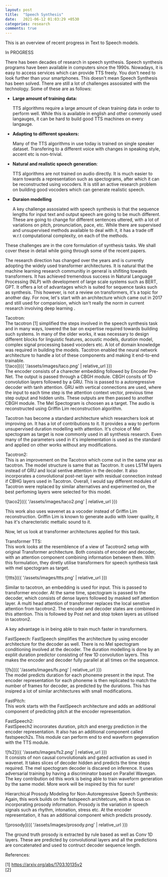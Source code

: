 ```yaml
---
layout: post
title:  "Speech Synthesis"
date:   2021-06-12 01:03:29 +0530
categories: research
comments: true
---
```

This is an overview of recent progress in Text to Speech models.

<!--more-->

In PROGRESS

There has been decades of research in speech synthesis. Speech synthesis programs have been available in computers since the 1990s. Nowadays, it is easy to access services which can provide TTS freely. You don't need to look further than your smartphones. This doesn't mean Speech Synthesis has been solved. There are still a lot of challenges assosiated with the technology. Some of these are as follows:
<ul>
  <li><b>Large amount of training data:</b>

  TTS algorithms require a large amount of clean training data in order to perform well. While this is available in english and other commonly used langauges, it can be hard to build good TTS machines on every langauge.</li>
  <li><b>Adapting to different speakers:</b>

  Many of the TTS algorithms in use today is trained on single speaker dataset. Transfering to a different voice with changes in speaking style, accent etc is non-trivial.</li>
  <li><b>Natural and realistic speech generation</b>:

  TTS algorithms are not trained on audio directly. It is much easier to learn towards a representation such as spectograms, after which it can be reconstructed using vocoders. It is still an active research problem on building good vocoders which can generate realistic speech. </li>
  <li><b>Duraion modelling</b>

  A key challenge assosiated with speech synthesis is that the sequence lengths for input text and output speech are going to be much different. These are going to change for different sentences uttered, with a lot of variations on pitch, pronunciation, pace, etc. While there are supervised and unsupervised methods available to deal with it, it has a trade off w.r.t computational complexity, on each of the methods.
  </li>
</ul>
 These challenges are in the core formulation of synthesis tasks. We shall cover these in detail while going through some of the recent papers.

The research direction has changed over the years and is currently adopting the widely used transformer architectures. It is natural that the machine learning research communitiy in general is shifiting towards transformers. It has achieved tremendous success in Natural Language Processing (NLP) with development of large scale systems such as BERT, GPT. It offers a lot of advantages which is suited for sequence tasks such as synthesis. This however, is not a review on transformers, it's a topic for another day. For now, let's start with an architecture which came out in 2017 and still used for comparision, which isn't really the norm in current research involving deep learning .

Tacotron:<br>
The tacotron [1] simplified the steps involved in the speech synthesis task and in many ways, lowered the bar on expertise required towards building such systems. In many of the older works, it was necessary to design different blocks for linguistic features, acoustic models, duration model, complex signal processing based vocoders etc. A lot of domain knowledge was required in building the models. Tacotron enabled the neural network architecture to handle a lot of these components and making it end-to-end trainable. <br>
![taco]({{ '/assets/images/taco.png' | relative_url }})
<br>
The encoder consists of a charecter embedding followed by Encoder Pre-Net. The output is passed through a CBGH module. CBGH consits of 1D convolution layers followed by a GRU. This is passed to a autoregressive decoder with tanh attention. GRU with vertical connections are used, where the input to each time step is the attention context vector, previous time step output and hidden units. These outputs are then passed to another CBGH module. The Mel Spectogram is choosen as a target. The audio is reconstructed using Griffin Lim reconstruction algorithm.<br>

Tacotron has become a standard architecture which researchers look at improving on. It has a lot of contributions to it. It provides a way to perform unsupervised duration modelling with attention. It's choice of Mel spectogram as target is now commonly used in all synthesis research. Even many of the parameters used in it's implementation is used as the standard and applied on other works without any modifications.

Tacotron2:<br>
This is an improvement on the Tacotron which come out in the same year as tacotron. The model structure is same that as Tacotron. It uses LSTM layers instead of GRU and local sentive attention in the decoder. It also incorporates a convolutional post-net layer with residual connection instead if CBHG layers used in Tacotron. Overall, I would say different modules of Tacotron were replaced by similar alternatives and experimented on, the best perfoming layers were selected for this model.

![taco2]({{ '/assets/images/taco2.png' | relative_url }})
<br>

This work also uses wavenet as a vocoder instead of Griffin Lim reconstruction. Griffin Lim is known to generate audio with lower quality, it has it's charecteristic mettalic sound to it.

Now, let us look at transformer architectures applied for this task.

Transformer TTS:<br>
This work looks at the resemblence of a view of Tacotron2 setup with original Transformer architecture. Both consists of encoder and decoder, with an attention component combining information between them. With this formulation, they diretly utilise transformers for speech synthesis task with mel spectogram as target.

![ttts]({{ '/assets/images/ttts.png' | relative_url }})

Similar to tacotron, an embedding is used for input. This is passed to transformer encoder. At the same time, spectogram is passed to the decoder, which consists of dense layers followed by masked self attention layer. A multi head attention of transformer replaces the local senstive attention from tacotron2. The encoder and decoder states are combined in this attention. This is followed by Post net and stop token layers as utilised in tacotron2.

A key advantage is in being able to train much faster in transformers.

FastSpeech:
FastSpeech simplifies the architecture by using encoder architecture for the decoder as well. There is no Mel spectogram conditioning involved at the decoder. The duration modelling is done by an expliit duration predictor consisting of few 1D convolution layers. This makes the encoder and decoder fully parallel at all times on the sequence.

![fs]({{ '/assets/images/fs.png' | relative_url }})<br>
The model predicts duration for each phoneme present in the input. The encoder representation for each phoneme is then replicated to match the number of frames for decoder, as predicted by the durations.
This has insipred a lot of similar architectures with small modifications.



FastPitch:<br>
This work starts with the FastSpeech architecture and adds an additional component of predicting pitch at the encoder representation.

FastSpeech2:<br>
FastSpeech2 incororates duration, pitch and energy prediction in the encoder representation. It also has an additional component called fastspeech2s. This module can perform end to end waveform gegenration with the TTS module.

![fs2]({{ '/assets/images/fs2.png' | relative_url }}) <br>
It consists of non causal convolutionals and gated activation as used in wavenet. It takes slices of decoder hidden and predicts the time steps required. The mel spectogram decoder is discared on inference. It uses adversarial training by having a discriminator based on Parallel Wavegan.
The key contribution od this work is being able to train waveform generation by the same model. More work will be inspired by this for sure!

Hierarchical Prosody Modeling for Non-Autoregressive Speech Synthesis:<br>
Again, this work builds on the fastspeech architetcure, with a focus on incorporating prosody information. Prosody is the variation in speech signals such as rhythm, intonation, stress etc. At the encoder representation, it has an additional component which predicts prosody.

![prosody]({{ '/assets/images/prosody.png' | relative_url }}) <br>

The ground truth prosody is extracted by rule based as well as Conv 1D layers. These are predicted by convolutional layers and all the predictions are concatenated and used to contruct decoder sequence length.



References:

[1] https://arxiv.org/abs/1703.10135v2 <br>
[2]

